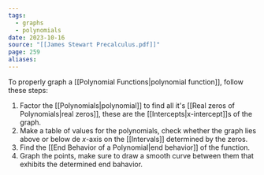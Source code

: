 ```yaml
---
tags:
  - graphs
  - polynomials
date: 2023-10-16
source: "[[James Stewart Precalculus.pdf]]"
page: 259
aliases:
---
```

To properly graph a [[Polynomial Functions|polynomial function]], follow these steps:
1. Factor the [[Polynomials|polynomial]] to find all it's [[Real zeros of Polynomials|real zeros]], these are the [[Intercepts|x-intercept]]s of the graph.
2. Make a table of values for the polynomials, check whether the graph lies above or below de $x$-axis on the [[Intervals]] determined by the zeros.
3. Find the [[End Behavior of a Polynomial|end behavior]] of the function.
4. Graph the points, make sure to draw a smooth curve between them that exhibits the determined end bahavior.